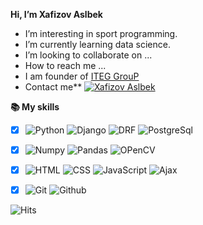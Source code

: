 **Hi, I’m Xafizov Aslbek**
- I’m interesting in sport programming.
- I’m currently learning data science.
- I’m looking to collaborate on ...
- How to reach me ...
- I am founder of [ITEG GrouP](https://redrose.uz)
- Contact me** [![Xafizov Aslbek](https://img.shields.io/badge/Aslbek7733-003474?style=flat&logo=telegram)](https://t.me/Aslbek7733)

**📚 My skills**
- [x] ![Python](https://img.shields.io/badge/Python-003464?style=flat&logo=python) ![Django](https://img.shields.io/badge/Django-003464?style=flat&logo=django) ![DRF](https://img.shields.io/badge/DRF-003464?style=flat&logo=DRF) ![PostgreSql](https://img.shields.io/badge/PostgreSql-003464?style=flat&logo=PostgreSql&logoColor=%23eeeeee)
 - [x] ![Numpy](https://img.shields.io/badge/Numpy-003464?style=flat&logo=Numpy) ![Pandas](https://img.shields.io/badge/Pandas-003464?style=flat&logo=Pandas) ![OPenCV](https://img.shields.io/badge/OPenCV-003464?style=flat&logo=OPenCV)
 - [x] ![HTML](https://img.shields.io/badge/HTML-003464?style=flat&logo=html5) ![CSS](https://img.shields.io/badge/CSS-003464?style=flat&logo=css3) ![JavaScript](https://img.shields.io/badge/JavaScript-003464?style=flat&logo=javascript) ![Ajax](https://img.shields.io/badge/Ajax-003464?style=flat&logo=Ajax)
 - [x] ![Git](https://img.shields.io/badge/Git-003464?style=flat&logo=git) ![Github](https://img.shields.io/badge/Github-003464?style=flat&logo=Github)


<!-- ![Dynamic name](https://github-readme-stats.vercel.app/api?username=Aslbekjon&show_icons=true&theme=tokyonight)

![Top Languages](https://github-readme-stats.vercel.app/api/top-langs/?username=Aslbekjon&layout=compact&theme=tokyonight)
-->
![Hits](https://hits.seeyoufarm.com/api/count/incr/badge.svg?url=https://github.com/Aslbekjon/)

<img alt='analytics' src='https://profile-counter.glitch.me/Aslbekjon/count.svg' width='0px'>

<!-- ![Snake](https://raw.githubusercontent.com/Aslbekjon/Aslbekjon/main/eo.svg) -->

<!---
Aslbekjon/Aslbekjon is a ✨ special ✨ repository because its `README.md` (this file) appears on your GitHub profile.
You can click the Preview link to take a look at your changes.
--->
